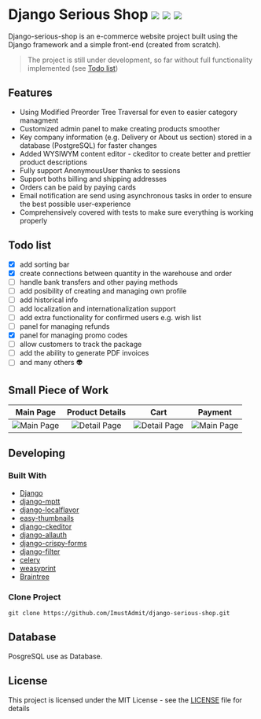 # Django Serious Shop   <img src="https://img.shields.io/badge/stability-work_in_progress-lightgrey.svg"> <img src="https://img.shields.io/badge/python-3.8-blue.svg"> <img src="https://img.shields.io/badge/License-MIT-yellow.svg">

Django-serious-shop is an e-commerce website project built using the Django framework and a simple front-end (created from scratch). 
> The project is still under development, so far without full functionality implemented (see [Todo list](#todo-list))

## Features
* Using Modified Preorder Tree Traversal for even to easier category managment 
* Customized admin panel to make creating products smoother
* Key company information (e.g. Delivery or About us section) stored in a database (PostgreSQL) for faster changes
* Added WYSIWYM content editor - ckeditor to create better and prettier product descriptions
* Fully support AnonymousUser thanks to sessions
* Support boths billing and shipping addresses
* Orders can be paid by paying cards
* Email notification are send using asynchronous tasks in order to ensure the best possible user-experience
* Comprehensively covered with tests to make sure everything is working properly

## Todo list
- [X] add sorting bar
- [X] create connections between quantity in the warehouse and order
- [ ] handle bank transfers and other paying methods
- [ ] add posibility of creating and managing own profile
- [ ] add historical info
- [ ] add localization and internationalization support 
- [ ] add extra functionality for confirmed users e.g. wish list
- [ ] panel for managing refunds
- [X] panel for managing promo codes
- [ ] allow customers to track the package
- [ ] add the ability to generate PDF invoices
- [ ] and many others :alien:

## Small Piece of Work

Main Page         |  Product Details | Cart | Payment
:-------------------------:|:-------------------------:|:-------------------------:|:-------------------------:
![Main Page](https://user-images.githubusercontent.com/58914643/97262214-b8009c80-1820-11eb-9389-4914ad296647.jpg) |![Detail Page](https://user-images.githubusercontent.com/58914643/97262707-bb485800-1821-11eb-9522-bc7c741ebb18.jpg) |![Detail Page](https://user-images.githubusercontent.com/58914643/97262868-0c584c00-1822-11eb-8c05-ef60c00acd10.jpg) |![Main Page](https://user-images.githubusercontent.com/58914643/97262427-19287000-1821-11eb-8f88-6c9a8a6ef69c.jpg)


## Developing

### Built With

* [Django](https://github.com/django/django)
* [django-mptt](https://github.com/django-mptt/django-mptt)
* [django-localflavor](https://github.com/django/django-localflavor)
* [easy-thumbnails](https://github.com/SmileyChris/easy-thumbnails)
* [django-ckeditor](https://github.com/django-ckeditor/django-ckeditor)
* [django-allauth](https://github.com/pennersr/django-allauth)
* [django-crispy-forms](https://github.com/django-crispy-forms/django-crispy-forms)
* [django-filter](https://github.com/carltongibson/django-filter)
* [celery](https://github.com/celery/celery)
* [weasyprint](https://github.com/Kozea/WeasyPrint)
* [Braintree](https://github.com/braintree/braintree_python)

### Clone Project

```
git clone https://github.com/ImustAdmit/django-serious-shop.git
```

## Database

PosgreSQL use as Database.

## License

This project is licensed under the MIT License - see the [LICENSE](LICENSE) file for details
